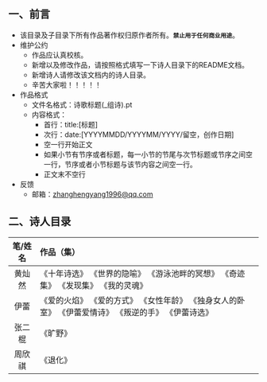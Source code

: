 ## 一、前言


+ 该目录及子目录下所有作品著作权归原作者所有。**`禁止用于任何商业用途`**。
+ 维护公约
	+ 作品应认真校核。
	+ 新增以及修改作品，请按照格式填写一下诗人目录下的README文档。
	+ 新增诗人请修改该文档内的诗人目录。
	+ 辛苦大家啦！！！！！
+ 作品格式
	+ 文件名格式：诗歌标题(_组诗).pt
	+ 内容格式：
		+ 首行：title:[标题]
		+ 次行：date:[YYYYMMDD/YYYYMM/YYYY/留空，创作日期]
		+ 空一行开始正文
		+ 如果小节有节序或者标题，每一小节的节尾与次节标题或节序之间空一行，节序或者小节标题与该节内容之间空一行。
		+ 正文末不空行
+ 反馈
	+ 邮箱：zhanghengyang1996@qq.com
## 二、诗人目录

|笔/姓名|作品（集）
|:-:|:-|
|黄灿然|《十年诗选》 《世界的隐喻》 《游泳池畔的冥想》 《奇迹集》 《发现集》 《我的灵魂》
|伊蕾|《爱的火焰》 《爱的方式》 《女性年龄》 《独身女人的卧室》 《伊蕾爱情诗》 《叛逆的手》 《伊蕾诗选》
|张二棍|《旷野》
|周欣祺|《退化》